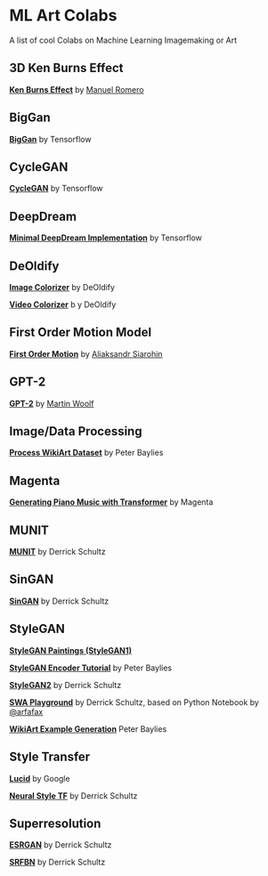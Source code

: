 # ML Art Colabs
A list of cool Colabs on Machine Learning Imagemaking or Art 

## 3D Ken Burns Effect
[**Ken Burns Effect**](https://colab.research.google.com/drive/1hxx4iSuAOyeI2gCL54vQkpEuBVrIv1hY) by [Manuel Romero](https://github.com/mrm8488/)

## BigGan
[**BigGan**](https://colab.research.google.com/github/tensorflow/hub/blob/master/examples/colab/biggan_generation_with_tf_hub.ipynb) by Tensorflow

## CycleGAN
[**CycleGAN**](https://colab.research.google.com/github/tensorflow/docs/blob/master/site/en/tutorials/generative/cyclegan.ipynb#scrollTo=ITZuApL56Mny) by Tensorflow 

## DeepDream
[**Minimal DeepDream Implementation**](https://colab.research.google.com/github/tensorflow/docs/blob/master/site/en/tutorials/generative/deepdream.ipynb) by Tensorflow

## DeOldify
[**Image Colorizer**](https://colab.research.google.com/github/jantic/DeOldify/blob/master/ImageColorizerColab.ipynb) by DeOldify

[**Video Colorizer**](https://colab.research.google.com/github/jantic/DeOldify/blob/master/VideoColorizerColab.ipynb) b y DeOldify

## First Order Motion Model
[**First Order Motion**](https://colab.research.google.com/github/AliaksandrSiarohin/first-order-model/blob/master/demo.ipynb#scrollTo=UCMFMJV7K-ag) by [Aliaksandr Siarohin](https://github.com/AliaksandrSiarohin)

## GPT-2
[**GPT-2**](https://colab.research.google.com/drive/1VLG8e7YSEwypxU-noRNhsv5dW4NfTGce) by [Martin Woolf](https://minimaxir.com/)

## Image/Data Processing
[**Process WikiArt Dataset**](https://github.com/pbaylies/stylegan2/blob/master/Process%20WikiArt%20Dataset.ipynb) by Peter Baylies

## Magenta
[**Generating Piano Music with Transformer**](https://colab.research.google.com/notebooks/magenta/piano_transformer/piano_transformer.ipynb#scrollTo=QI5g-x4foZls) by Magenta

## MUNIT
[**MUNIT**](https://github.com/dvschultz/MUNIT/blob/master/MUNIT.ipynb) by Derrick Schultz

## SinGAN
[**SinGAN**](https://github.com/dvschultz/ai/blob/master/SinGAN.ipynb) by Derrick Schultz

## StyleGAN
[**StyleGAN Paintings (StyleGAN1)**](https://colab.research.google.com/drive/1cFKK0CBnev2BF8z9BOHxePk7E-f7TtUi)

[**StyleGAN Encoder Tutorial**](https://github.com/pbaylies/stylegan2/blob/master/StyleGAN_Encoder_Tutorial.ipynb) by Peter Baylies

[**StyleGAN2**](https://github.com/dvschultz/ai/blob/master/StyleGAN2.ipynb) by Derrick Schultz

[**SWA Playground**](https://github.com/dvschultz/ai/blob/master/SWA_playground.ipynb) by Derrick Schultz, based on Python Notebook by [@arfafax](https://github.com/arfafax/StyleGAN2_experiments/blob/master/StyleGAN2%20Network%20Interpolation.ipynb)

[**WikiArt Example Generation**](https://github.com/pbaylies/stylegan2/blob/master/WikiArt%20Example%20Generation.ipynb) Peter Baylies

## Style Transfer
[**Lucid**](https://colab.research.google.com/github/tensorflow/lucid/blob/master/notebooks/differentiable-parameterizations/style_transfer_2d.ipynb) by Google

[**Neural Style TF**](https://github.com/dvschultz/ai/blob/master/neural_style_tf.ipynb) by Derrick Schultz

## Superresolution
[**ESRGAN**](https://github.com/dvschultz/ESRGAN/blob/master/ESRGAN.ipynb) by Derrick Schultz

[**SRFBN**](https://github.com/dvschultz/SRFBN_CVPR19/blob/master/SRFBN.ipynb) by Derrick Schultz
